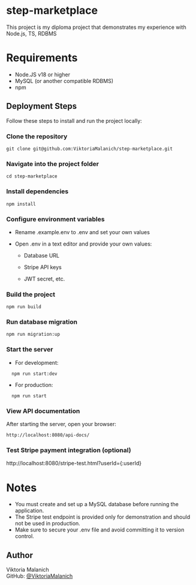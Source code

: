 # step-marketplace
This project is my diploma project that demonstrates my experience with Node.js, TS, RDBMS

# Requirements
- Node.JS v18 or higher
- MySQL (or another compatible RDBMS)
- npm

## Deployment Steps

Follow these steps to install and run the project locally:

### Clone the repository
```
git clone git@github.com:ViktoriaMalanich/step-marketplace.git
```
### Navigate into the project folder
```
cd step-marketplace
```
### Install dependencies
```
npm install 
```
### Configure environment variables

- Rename .example.env to .env and set your own values
- Open .env in a text editor and provide your own values:

    * Database URL

    * Stripe API keys

    * JWT secret, etc.

### Build the project
```
npm run build
```
### Run database migration
```
npm run migration:up
```

### Start the server

 - For development:
```
  npm run start:dev
```
 - For production:
```
  npm run start
```

### View API documentation
After starting the server, open your browser:
```
http://localhost:8080/api-docs/
```
### Test Stripe payment integration (optional)
http://localhost:8080/stripe-test.html?userId={:userId}


# Notes
- You must create and set up a MySQL database before running the application.
- The Stripe test endpoint is provided only for demonstration and should not be used in production.
- Make sure to secure your .env file and avoid committing it to version control.

## Author

Viktoria Malanich  
GitHub: [@ViktoriaMalanich](https://github.com/ViktoriaMalanich/step-marketplace)

